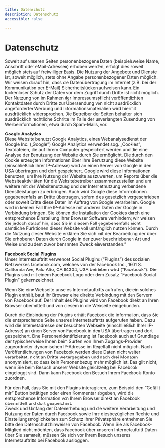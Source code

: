 ```yaml
---
title: Datenschutz
description: Datenschutz
accessible: false

---
```

# Datenschutz


 Soweit auf unseren Seiten personenbezogene Daten (beispielsweise Name, Anschrift oder eMail-Adressen) erhoben werden, erfolgt dies soweit möglich stets auf freiwilliger Basis. Die Nutzung der Angebote und Dienste ist, soweit möglich, stets ohne Angabe personenbezogener Daten möglich. Wir weisen darauf hin, dass die Datenübertragung im Internet (z.B. bei der Kommunikation per E-Mail) Sicherheitslücken aufweisen kann. Ein lückenloser Schutz der Daten vor dem Zugriff durch Dritte ist nicht möglich. Der Nutzung von im Rahmen der Impressumspflicht veröffentlichten Kontaktdaten durch Dritte zur Übersendung von nicht ausdrücklich angeforderter Werbung und Informationsmaterialien wird hiermit ausdrücklich widersprochen. Die Betreiber der Seiten behalten sich ausdrücklich rechtliche Schritte im Falle der unverlangten Zusendung von Werbeinformationen, etwa durch Spam-Mails, vor.

**Google Analytics**  
 Diese Website benutzt Google Analytics, einen Webanalysedienst der Google Inc. („Google”) Google Analytics verwendet sog. „Cookies”, Textdateien, die auf Ihrem Computer gespeichert werden und die eine Analyse der Benutzung der Website durch Sie ermöglicht. Die durch den Cookie erzeugten Informationen über Ihre Benutzung diese Website (einschließlich Ihrer IP-Adresse) wird an einen Server von Google in den USA übertragen und dort gespeichert. Google wird diese Informationen benutzen, um Ihre Nutzung der Website auszuwerten, um Reports über die Websiteaktivitäten für die Websitebetreiber zusammenzustellen und um weitere mit der Websitenutzung und der Internetnutzung verbundene Dienstleistungen zu erbringen. Auch wird Google diese Informationen gegebenenfalls an Dritte übertragen, sofern dies gesetzlich vorgeschrieben oder soweit Dritte diese Daten im Auftrag von Google verarbeiten. Google wird in keinem Fall Ihre IP-Adresse mit anderen Daten der Google in Verbindung bringen. Sie können die Installation der Cookies durch eine entsprechende Einstellung Ihrer Browser Software verhindern; wir weisen Sie jedoch darauf hin, dass Sie in diesem Fall gegebenenfalls nicht sämtliche Funktionen dieser Website voll umfänglich nutzen können. Durch die Nutzung dieser Website erklären Sie sich mit der Bearbeitung der über Sie erhobenen Daten durch Google in der zuvor beschriebenen Art und Weise und zu dem zuvor benannten Zweck einverstanden.”

**Facebook Social Plugins**  
 Unser Internetauftritt verwendet Social Plugins (“Plugins”) des sozialen Netzwerkes facebook.com, welches von der Facebook Inc., 1601 S. California Ave, Palo Alto, CA 94304, USA betrieben wird (“Facebook”). Die Plugins sind mit einem Facebook Logo oder dem Zusatz “Facebook Social Plugin” gekennzeichnet.

Wenn Sie eine Webseite unseres Internetauftritts aufrufen, die ein solches Plugin enthält, baut Ihr Browser eine direkte Verbindung mit den Servern von Facebook auf. Der Inhalt des Plugins wird von Facebook direkt an Ihren Browser übermittelt und von diesem in die Webseite eingebunden.

Durch die Einbindung der Plugins erhält Facebook die Information, dass Sie die entsprechende Seite unseres Internetauftritts aufgerufen haben. Dazu wird die Internetadresse der besuchten Webseite (einschließlich Ihrer IP-Adresse) an einen Server von Facebook in den USA übertragen und dort gespeichert. Eine Personenidentifizierung ist Facebook auch auf Grundlage der typischerweise Ihnen beim Surfen von Ihrem Zugangs-Provider zugeordneten dynamischen IP-Adresse im Regelfall nicht möglich. Nach Veröffentlichungen von Facebook werden diese Daten nicht weiter verarbeitet, nicht an Dritte weitergegeben und nach drei Monaten anonymisiert, so dass kein Personenbezug mehr möglich ist. Das gilt nicht, wenn Sie beim Besuch unserer Website gleichzeitg bei Facebook eingeloggt sind. Dann kann Facebook den Besuch Ihrem Facebook-Konto zuordnen.

Für den Fall, dass Sie mit den Plugins interagieren, zum Beispiel den “Gefällt mir” Button betätigen oder einen Kommentar abgeben, wird die entsprechende Information von Ihrem Browser direkt an Facebook übermittelt und dort gespeichert.  
 Zweck und Umfang der Datenerhebung und die weitere Verarbeitung und Nutzung der Daten durch Facebook sowie Ihre diesbezüglichen Rechte und Einstellungsmöglichkeiten zum Schutz Ihrer Privatsphäre entnehmen Sie bitte den Datenschutzhinweisen von Facebook. Wenn Sie als Facebook-Mitglied nicht möchten, dass Facebook über unseren Internetauftritt Daten über Sie sammelt, müssen Sie sich vor Ihrem Besuch unseres Internetauftritts bei Facebook ausloggen.
